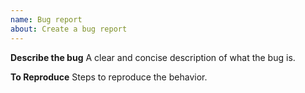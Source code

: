 ```yaml
---
name: Bug report
about: Create a bug report
---
```


**Describe the bug**
A clear and concise description of what the bug is.

**To Reproduce**
Steps to reproduce the behavior.
